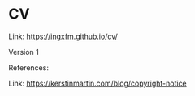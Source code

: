 # CV
Link: https://ingxfm.github.io/cv/

Version 1


References:

Link: https://kerstinmartin.com/blog/copyright-notice
